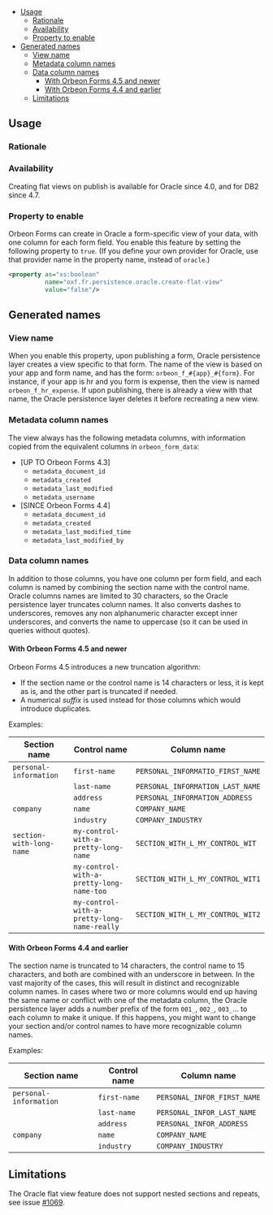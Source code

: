 - [Usage](#usage)
    - [Rationale](#rationale)
    - [Availability](#availability)
    - [Property to enable](#property-to-enable)
- [Generated names](#generated-names)
    - [View name](#view-name)
    - [Metadata column names](#metadata-column-names)
    - [Data column names](#data-column-names)
        - [With Orbeon Forms 4.5 and newer](#with-orbeon-forms-45-and-newer)
        - [With Orbeon Forms 4.4 and earlier](#with-orbeon-forms-44-and-earlier)
    - [Limitations](#limitations)

## Usage

### Rationale

### Availability

Creating flat views on publish is available for Oracle since 4.0, and for DB2 since 4.7.

### Property to enable

Orbeon Forms can create in Oracle a form-specific view of your data, with one column for each form field. You enable this feature by setting the following property to `true`. (If you define your own provider for Oracle, use that provider name in the property name, instead of `oracle`.)

```xml
<property as="xs:boolean" 
          name="oxf.fr.persistence.oracle.create-flat-view" 
          value="false"/>
```

## Generated names

### View name

When you enable this property, upon publishing a form, Oracle persistence layer creates a view specific to that form. The name of the view is based on your app and form name, and has the form: `orbeon_f_#{app}_#{form}`. For instance, if your app is hr and you form is expense, then the view is named `orbeon_f_hr_expense`. If upon publishing, there is already a view with that name, the Oracle persistence layer deletes it before recreating a new view.

### Metadata column names

The view always has the following metadata columns, with information copied from the equivalent columns in `orbeon_form_data`:

- [UP TO Orbeon Forms 4.3]
    - `metadata_document_id`
    - `metadata_created`
    - `metadata_last_modified`
    - `metadata_username`
- [SINCE Orbeon Forms 4.4]
    - `metadata_document_id`
    - `metadata_created`
    - `metadata_last_modified_time`
    - `metadata_last_modified_by`

### Data column names

In addition to those columns, you have one column per form field, and each column is named by combining the section name with the control name. Oracle columns names are limited to 30 characters, so the Oracle persistence layer truncates column names. It also converts dashes to underscores, removes any non alphanumeric character except inner underscores, and converts the name to uppercase (so it can be used in queries without quotes).

#### With Orbeon Forms 4.5 and newer

Orbeon Forms 4.5 introduces a new truncation algorithm:

- If the section name or the control name is 14 characters or less, it is kept as is, and the other part is truncated if needed.
- A numerical *suffix* is used instead for those columns which would introduce duplicates.

Examples:

Section name             | Control name                                 | Column name
------------------------ | -------------------------------------------- | --------------------------------
`personal-information`   | `first-name`                                 | `PERSONAL_INFORMATIO_FIRST_NAME`
                         | `last-name`                                  | `PERSONAL_INFORMATION_LAST_NAME`
                         | `address`	                                | `PERSONAL_INFORMATION_ADDRESS`
`company`                | `name`                                       | `COMPANY_NAME`
                         | `industry`                                   | `COMPANY_INDUSTRY`
`section-with-long-name` | `my-control-with-a-pretty-long-name`	        | `SECTION_WITH_L_MY_CONTROL_WIT`
                         | `my-control-with-a-pretty-long-name-too`     | `SECTION_WITH_L_MY_CONTROL_WIT1`
                         | `my-control-with-a-pretty-long-name-really`	| `SECTION_WITH_L_MY_CONTROL_WIT2`


#### With Orbeon Forms 4.4 and earlier

The section name is truncated to 14 characters, the control name to 15 characters, and both are combined with an underscore in between. In the vast majority of the cases, this will result in distinct and recognizable column names. In cases where two or more columns would end up having the same name or conflict with one of the metadata column, the Oracle persistence layer adds a number prefix of the form `001_`, `002_`, `003_`… to each column to make it unique. If this happens, you might want to change your section and/or control names to have more recognizable column names.

Examples:

Section name           | Control name | Column name
---------------------- | ------------ | ---------------------------
`personal-information` | `first-name` | `PERSONAL_INFOR_FIRST_NAME`
                       | `last-name`  | `PERSONAL_INFOR_LAST_NAME`
                       | `address`    | `PERSONAL_INFOR_ADDRESS`
`company`              | `name`       | `COMPANY_NAME`
                       | `industry`   | `COMPANY_INDUSTRY`

## Limitations

The Oracle flat view feature does not support nested sections and repeats, see issue [#1069][1].

  [1]: https://github.com/orbeon/orbeon-forms/issues/1069